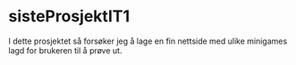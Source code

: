 # sisteProsjektIT1
 
I dette prosjektet så forsøker jeg å lage en fin nettside med ulike minigames lagd for brukeren til å prøve ut.
